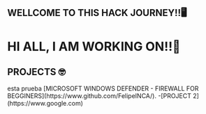 ## WELLCOME TO THIS HACK JOURNEY!!🖥️
<h1>HI ALL, I AM WORKING ON!!👷</h1>

<h2>PROJECTS 🤓</h2>
esta prueba [MICROSOFT WINDOWS DEFENDER - FIREWALL FOR BEGGINERS](https://www.github.com/FelipeINCA/).
 -[PROJECT 2](https://www.google.com)

